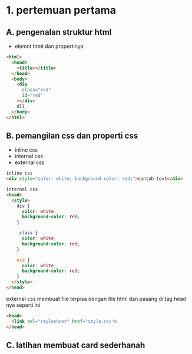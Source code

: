 # 1. pertemuan pertama

## A. pengenalan struktur html
- elemnt html dan propertinya
```html
<html>
  <head>
    <title></title>
  </head>
  <body>
    <div
      class="red"
      id="red"
    ></div>
    dll
  </body>
</html>
```

## B. pemangilan css dan properti css
- inline css
- internal css
- external css
```html
inline css
<div style="color: white; background-color: red;">contoh text</div>

internal css
<head>
  <style>
    div {
      color: white;
      background-color: red;
    }

    .class {
      color: white;
      background-color: red;
    }

    #id {
      color: white;
      background-color: red;
    }
  </style>
</head>
```
external css
membuat file terpisa dengan file html
dan pasang di tag head nya seperti ini

```html
<head>
  <link rel="stylesheet" href="style.css">
</head>
```

## C. latihan membuat card sederhanah
